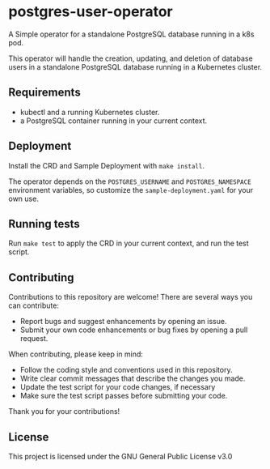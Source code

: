 # postgres-user-operator
A Simple operator for a standalone PostgreSQL database running in a k8s pod.

This operator will handle the creation, updating, and deletion of database users in a standalone PostgreSQL database running in a Kubernetes cluster.

## Requirements

- kubectl and a running Kubernetes cluster.
- a PostgreSQL container running in your current context.

## Deployment

Install the CRD and Sample Deployment with `make install`.

The operator depends on the `POSTGRES_USERNAME` and `POSTGRES_NAMESPACE` environment variables, so customize the `sample-deployment.yaml` for your own use.

## Running tests

Run `make test` to apply the CRD in your current context, and run the test script.

## Contributing

Contributions to this repository are welcome! There are several ways you can contribute:

- Report bugs and suggest enhancements by opening an issue.
- Submit your own code enhancements or bug fixes by opening a pull request.

When contributing, please keep in mind:

- Follow the coding style and conventions used in this repository.
- Write clear commit messages that describe the changes you made.
- Update the test script for your code changes, if necessary
- Make sure the test script passes before submitting your code.

Thank you for your contributions!

## License

This project is licensed under the GNU General Public License v3.0
